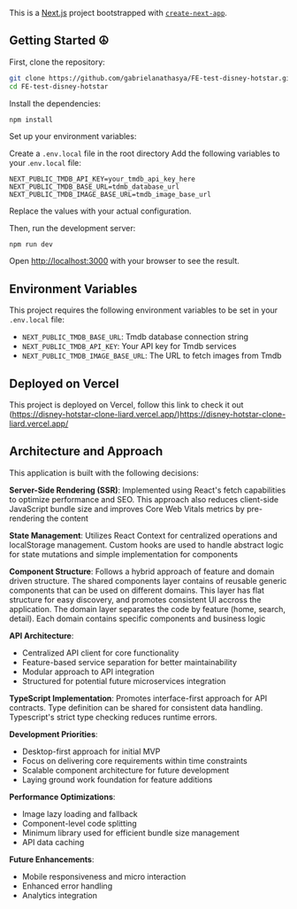 This is a [Next.js](https://nextjs.org/) project bootstrapped with [`create-next-app`](https://github.com/vercel/next.js/tree/canary/packages/create-next-app).

## Getting Started &#9774;

First, clone the repository:

```bash
git clone https://github.com/gabrielanathasya/FE-test-disney-hotstar.git
cd FE-test-disney-hotstar
```

Install the dependencies:

```
npm install
```

Set up your environment variables:

Create a `.env.local` file in the root directory
Add the following variables to your .`env.local` file:

```
NEXT_PUBLIC_TMDB_API_KEY=your_tmdb_api_key_here
NEXT_PUBLIC_TMDB_BASE_URL=tdmb_database_url
NEXT_PUBLIC_TMDB_IMAGE_BASE_URL=tmdb_image_base_url
```

Replace the values with your actual configuration.

Then, run the development server:

```bash
npm run dev
```

Open [http://localhost:3000](http://localhost:3000) with your browser to see the result.

## Environment Variables

This project requires the following environment variables to be set in your `.env.local` file:

- `NEXT_PUBLIC_TMDB_BASE_URL`: Tmdb database connection string
- `NEXT_PUBLIC_TMDB_API_KEY`: Your API key for Tmdb services
- `NEXT_PUBLIC_TMDB_IMAGE_BASE_URL`: The URL to fetch images from Tmdb

## Deployed on Vercel

This project is deployed on Vercel, follow this link to check it out (https://disney-hotstar-clone-liard.vercel.app/)https://disney-hotstar-clone-liard.vercel.app/

## Architecture and Approach

This application is built with the following decisions:

**Server-Side Rendering (SSR)**: Implemented using React's fetch capabilities to optimize performance and SEO. This approach also reduces client-side JavaScript bundle size and improves Core Web Vitals metrics by pre-rendering the content

**State Management**: Utilizes React Context for centralized operations and localStorage management. Custom hooks are used to handle abstract logic for state mutations and simple implementation for components

**Component Structure**:
Follows a hybrid approach of feature and domain driven structure. The shared components layer contains of reusable generic components that can be used on different domains. This layer has flat structure for easy discovery, and promotes consistent UI accross the application. The domain layer separates the code by feature (home, search, detail). Each domain contains specific components and business logic

**API Architecture**:

- Centralized API client for core functionality
- Feature-based service separation for better maintainability
- Modular approach to API integration
- Structured for potential future microservices integration

**TypeScript Implementation**: Promotes interface-first approach for API contracts. Type definition can be shared for consistent data handling. Typescript's strict type checking reduces runtime errors.

**Development Priorities**:

- Desktop-first approach for initial MVP
- Focus on delivering core requirements within time constraints
- Scalable component architecture for future development
- Laying ground work foundation for feature additions

**Performance Optimizations**:

- Image lazy loading and fallback
- Component-level code splitting
- Minimum library used for efficient bundle size management
- API data caching

**Future Enhancements**:

- Mobile responsiveness and micro interaction
- Enhanced error handling
- Analytics integration
